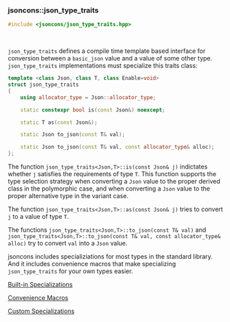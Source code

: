 ### jsoncons::json_type_traits

```c++
#include <jsoncons/json_type_traits.hpp>
```

<br>

`json_type_traits` defines a compile time template based interface for conversion between a `basic_json` value
and a value of some other type. `json_type_traits` implementations must specialize this traits class:

```c++
template <class Json, class T, class Enable=void>
struct json_type_traits
{
    using allocator_type = Json::allocator_type;

    static constexpr bool is(const Json&) noexcept;

    static T as(const Json&);

    static Json to_json(const T& val);

    static Json to_json(const T& val, const allocator_type& alloc);
};
```

The function `json_type_traits<Json,T>::is(const Json& j)` indictates whether `j` satisfies 
the requirements of type `T`. This function supports the type selection strategy when
converting a `Json` value to the proper derived class in the polymorphic case, and
when converting a `Json` value to the proper alternative type in the variant case.  

The function `json_type_traits<Json,T>::as(const Json& j)` tries to convert `j`
to a value of type `T`.

The functions `json_type_traits<Json,T>::to_json(const T& val)` and 
`json_type_traits<Json,T>::to_json(const T& val, const allocator_type& alloc)`
try to convert `val` into a `Json` value.

jsoncons includes specializiations for most types in the standard library. 
And it includes convenience macros that make specializing `json_type_traits` for your own types easier.

[Built-in Specializations](json_type_traits/built-in-specializations.md)

[Convenience Macros](json_type_traits/convenience-macros.md)

[Custom Specializations](json_type_traits/custom-specializations.md)


